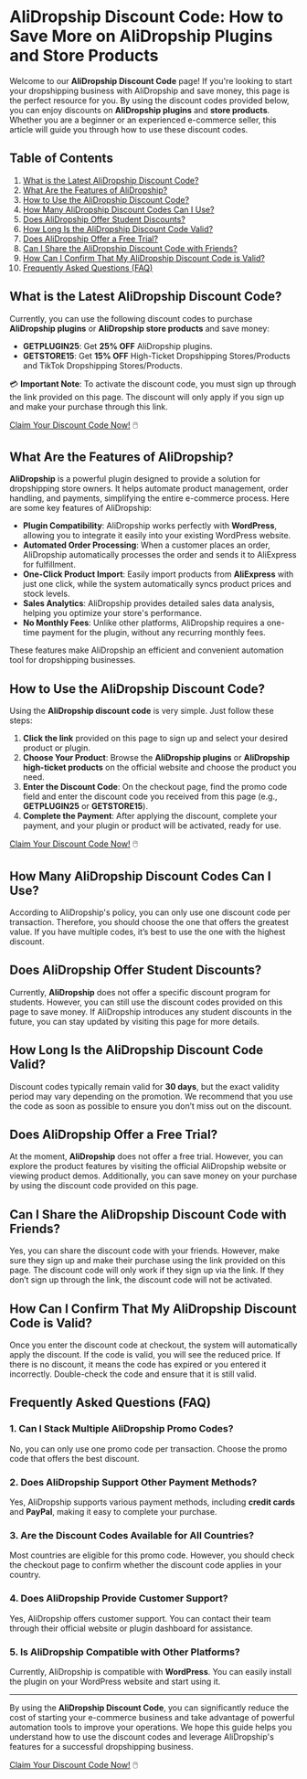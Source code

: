 # AliDropship Discount Code: How to Save More on AliDropship Plugins and Store Products

Welcome to our **AliDropship Discount Code** page! If you're looking to start your dropshipping business with AliDropship and save money, this page is the perfect resource for you. By using the discount codes provided below, you can enjoy discounts on **AliDropship plugins** and **store products**. Whether you are a beginner or an experienced e-commerce seller, this article will guide you through how to use these discount codes.

## Table of Contents
1. [What is the Latest AliDropship Discount Code?](#what-is-the-latest-alidropship-discount-code)
2. [What Are the Features of AliDropship?](#what-are-the-features-of-alidropship)
3. [How to Use the AliDropship Discount Code?](#how-to-use-the-alidropship-discount-code)
4. [How Many AliDropship Discount Codes Can I Use?](#how-many-alidropship-discount-codes-can-i-use)
5. [Does AliDropship Offer Student Discounts?](#does-alidropship-offer-student-discounts)
6. [How Long Is the AliDropship Discount Code Valid?](#how-long-is-the-alidropship-discount-code-valid)
7. [Does AliDropship Offer a Free Trial?](#does-alidropship-offer-a-free-trial)
8. [Can I Share the AliDropship Discount Code with Friends?](#can-i-share-the-alidropship-discount-code-with-friends)
9. [How Can I Confirm That My AliDropship Discount Code is Valid?](#how-can-i-confirm-that-my-alidropship-discount-code-is-valid)
10. [Frequently Asked Questions (FAQ)](#frequently-asked-questions-faq)

## What is the Latest AliDropship Discount Code?

Currently, you can use the following discount codes to purchase **AliDropship plugins** or **AliDropship store products** and save money:

- **GETPLUGIN25**: Get **25% OFF** AliDropship plugins.
- **GETSTORE15**: Get **15% OFF** High-Ticket Dropshipping Stores/Products and TikTok Dropshipping Stores/Products.

💳 **Important Note**: To activate the discount code, you must sign up through the link provided on this page. The discount will only apply if you sign up and make your purchase through this link.

[Claim Your Discount Code Now!](https://bit.ly/4j6nIap) 🖱️

## What Are the Features of AliDropship?

**AliDropship** is a powerful plugin designed to provide a solution for dropshipping store owners. It helps automate product management, order handling, and payments, simplifying the entire e-commerce process. Here are some key features of AliDropship:

- **Plugin Compatibility**: AliDropship works perfectly with **WordPress**, allowing you to integrate it easily into your existing WordPress website.
- **Automated Order Processing**: When a customer places an order, AliDropship automatically processes the order and sends it to AliExpress for fulfillment.
- **One-Click Product Import**: Easily import products from **AliExpress** with just one click, while the system automatically syncs product prices and stock levels.
- **Sales Analytics**: AliDropship provides detailed sales data analysis, helping you optimize your store's performance.
- **No Monthly Fees**: Unlike other platforms, AliDropship requires a one-time payment for the plugin, without any recurring monthly fees.

These features make AliDropship an efficient and convenient automation tool for dropshipping businesses.

## How to Use the AliDropship Discount Code?

Using the **AliDropship discount code** is very simple. Just follow these steps:

1. **Click the link** provided on this page to sign up and select your desired product or plugin.
2. **Choose Your Product**: Browse the **AliDropship plugins** or **AliDropship high-ticket products** on the official website and choose the product you need.
3. **Enter the Discount Code**: On the checkout page, find the promo code field and enter the discount code you received from this page (e.g., **GETPLUGIN25** or **GETSTORE15**).
4. **Complete the Payment**: After applying the discount, complete your payment, and your plugin or product will be activated, ready for use.

[Claim Your Discount Code Now!](https://bit.ly/4j6nIap) 🖱️

## How Many AliDropship Discount Codes Can I Use?

According to AliDropship's policy, you can only use one discount code per transaction. Therefore, you should choose the one that offers the greatest value. If you have multiple codes, it’s best to use the one with the highest discount.

## Does AliDropship Offer Student Discounts?

Currently, **AliDropship** does not offer a specific discount program for students. However, you can still use the discount codes provided on this page to save money. If AliDropship introduces any student discounts in the future, you can stay updated by visiting this page for more details.

## How Long Is the AliDropship Discount Code Valid?

Discount codes typically remain valid for **30 days**, but the exact validity period may vary depending on the promotion. We recommend that you use the code as soon as possible to ensure you don’t miss out on the discount.

## Does AliDropship Offer a Free Trial?

At the moment, **AliDropship** does not offer a free trial. However, you can explore the product features by visiting the official AliDropship website or viewing product demos. Additionally, you can save money on your purchase by using the discount code provided on this page.

## Can I Share the AliDropship Discount Code with Friends?

Yes, you can share the discount code with your friends. However, make sure they sign up and make their purchase using the link provided on this page. The discount code will only work if they sign up via the link. If they don’t sign up through the link, the discount code will not be activated.

## How Can I Confirm That My AliDropship Discount Code is Valid?

Once you enter the discount code at checkout, the system will automatically apply the discount. If the code is valid, you will see the reduced price. If there is no discount, it means the code has expired or you entered it incorrectly. Double-check the code and ensure that it is still valid.

## Frequently Asked Questions (FAQ)

### 1. **Can I Stack Multiple AliDropship Promo Codes?**
No, you can only use one promo code per transaction. Choose the promo code that offers the best discount.

### 2. **Does AliDropship Support Other Payment Methods?**
Yes, AliDropship supports various payment methods, including **credit cards** and **PayPal**, making it easy to complete your purchase.

### 3. **Are the Discount Codes Available for All Countries?**
Most countries are eligible for this promo code. However, you should check the checkout page to confirm whether the discount code applies in your country.

### 4. **Does AliDropship Provide Customer Support?**
Yes, AliDropship offers customer support. You can contact their team through their official website or plugin dashboard for assistance.

### 5. **Is AliDropship Compatible with Other Platforms?**
Currently, AliDropship is compatible with **WordPress**. You can easily install the plugin on your WordPress website and start using it.

---

By using the **AliDropship Discount Code**, you can significantly reduce the cost of starting your e-commerce business and take advantage of powerful automation tools to improve your operations. We hope this guide helps you understand how to use the discount codes and leverage AliDropship's features for a successful dropshipping business.

[Claim Your Discount Code Now!](https://bit.ly/4j6nIap) 🖱️
